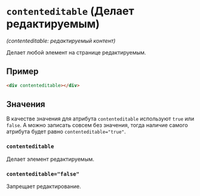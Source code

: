 # `contenteditable` (Делает редактируемым)

_(contenteditable: редактируемый контент)_

Делает любой элемент на странице редактируемым.

## Пример

```HTML
<div contenteditable></div>
```

## Значения

В качестве значения для атрибута `contenteditable` используют `true` или `false`. А можно записать совсем без значения, тогда наличие самого атрибута будет равно `contenteditable="true"`.

### `contenteditable`

Делает элемент редактируемым.

### `contenteditable="false"`

Запрещает редактирование.

